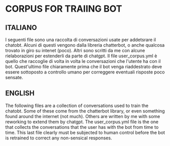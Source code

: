 # CORPUS FOR TRAIING BOT

## ITALIANO
I seguenti file sono una raccolta di conversazioni usate per addetsrare il chatobt.
Alcuni di questi vengono dalla libreria chatterbot, o anche qualcosa trovato in giro su intenet (poco).
Altri sono scritti da me con alcune rielaborazioni per estenderli da parte di chatgpt.
Il file user_corpus.yml è quello che raccoglie di volta in volta le conversazioni che l'utente ha con il bot.
Quest'ultimo file chiaramente prima che il bot venga riaddestrato deve essere sottoposto a controllo umano per correggere eventuali risposte poco sensate.

## ENGLISH
The following files are a collection of conversations used to train the chatobt.
Some of these come from the chatterbot library, or even something found around the internet (not much).
Others are written by me with some reworking to extend them by chatgpt.
The user_corpus.yml file is the one that collects the conversations that the user has with the bot from time to time.
This last file clearly must be subjected to human control before the bot is retrained to correct any non-sensical responses.